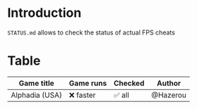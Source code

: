 # Introduction
`STATUS.md` allows to check the status of actual FPS cheats

# Table

| Game title | Game runs | Checked | Author |
| ---------- | ----------- | ------------ | ------ |
| Alphadia (USA) | ❌ faster | ✅ all | @Hazerou |

